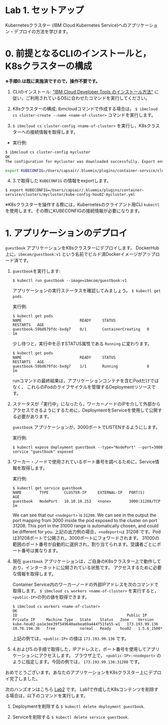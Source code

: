 # Lab 1. セットアップ

Kubernetesクラスター (IBM Cloud Kubernetes Service)へのアプリケーション・デプロイの方法を学びます。

# 0. 前提となるCLIのインストールと，K8sクラスターの構成

**※手順0.は既に実施済ですので，操作不要です。**

1. CLIのインストール:
["IBM Cloud Developer Tools のインストール方法"](https://console.bluemix.net/docs/cli/index.html#overview) に従い，ご利用されているOSに合わせたコマンドを実行してください。

2. K8sクラスターの構成:
ibmcloudコマンドで作成する場合は， `$ ibmcloud cs cluster-create --name <name-of-cluster>` コマンドを実行します。

3.  `$ ibmcloud cs cluster-config <name-of-cluster>` を実行し，K8sクラスターへの接続情報を取得します。
 - 実行例: 

```bash.sh
$ ibmcloud cs cluster-config mycluster
OK
The configuration for mycluster was downloaded successfully. Export environment variables to start using Kubernetes.

export KUBECONFIG=/Users/capsair/.bluemix/plugins/container-service/clusters/mycluster/kube-config-hou02-mycluster.yml
```
 
4. 3.で取得した `KUBECONFIG` の情報をexportします。

`$ export KUBECONFIG=/Users/capsair/.bluemix/plugins/container-service/clusters/mycluster/kube-config-hou02-mycluster.yml`

※K8sクラスターを操作する際には，Kubernetesのクライアント用CLI `kubectl` を使用します。その際にKUBECONFIGの接続情報が必要になります。

# 1. アプリケーションのデプロイ

`guestbook` アプリケーションをK8sクラスターにデプロイします。
DockerHub上に，`ibmcom/guestbook:v1` という名前でビルド済Dockerイメージがアップロード済です。

1. `guestbook`を実行します: 

   ```$ kubectl run guestbook --image=ibmcom/guestbook:v1```

   アプリケーションの実行ステータスを確認してみましょう。
   `$ kubectl get pods`.

   実行例:

   ```console
   $ kubectl get pods
   NAME                          READY     STATUS              RESTARTS   AGE
   guestbook-59bd679fdc-bxdg7    0/1       ContainerCreating   0          1m
   ```
   少し待つと，実行中を示すSTATUS属性である `Running` に変わります。
   
   ```console
   $ kubectl get pods
   NAME                          READY     STATUS              RESTARTS   AGE
   guestbook-59bd679fdc-bxdg7    1/1       Running             0          1m
   ```
   
   runコマンドの最終結果は，アプリケーションコンテナを含むPodだけではなく，
   これらのPodのライフサイクルを管理するDeploymentリソースです。
 
   
3. ステータスが「実行中」になったら，ワーカーノードのIPを介して外部からアクセスできるようにするために，DeploymentをServiceを使用して公開する必要があります。

   `guestbook` アプリケーションが，3000ポートでLISTENするようにします。
   
   実行例:

   ```console
   $ kubectl expose deployment guestbook --type="NodePort" --port=3000
   service "guestbook" exposed
   ```

4. ワーカー・ノードで使用されているポート番号を調べるために，Service情報を取得します。
   
   実行例:

   ```console
   $ kubectl get service guestbook
   NAME        TYPE       CLUSTER-IP     EXTERNAL-IP   PORT(S)          AGE
   guestbook   NodePort   10.10.10.253   <none>        3000:31208/TCP   1m
   ```
   
   We can see that our `<nodeport>` is `31208`. We can see in the output the port mapping from 3000 inside 
   the pod exposed to the cluster on port 31208. This port in the 31000 range is automatically chosen, 
   and could be different for you.
   上記の出力例の場合，`<nodeport>は` 31208`です。Podは31208ポートで公開され，3000ポートにフォワードされます。
   31000の範囲のポート番号が自動的に選択され，割り当てられます。受講者ごとにポート番号は異なります。

5. 現在 `guestbook` アプリケーションは，ご自身のK8sクラスター上で動作しており，インターネットに公開されている状態です。
   アクセスするために必要な情報を取得します。

   Container Service内のワーカーノードの外部IPアドレスを次のコマンドで取得します。
   `$ ibmcloud cs workers <name-of-cluster>` を実行すると，`<public-IP>`の列の値を取得できます。
   
   ```console
   $ ibmcloud cs workers <name-of-cluster>
   OK
   ID                                                 Public IP        Private IP     Machine Type   State    Status   Zone    Version  
   kube-hou02-pa1e3ee39f549640aebea69a444f51fe55-w1   173.193.99.136   10.76.194.30   free           normal   Ready    hou02   1.5.6_1500*
   ```
   
   上記の例では，`<public-IP>` の値は `173.193.99.136` です。
   
6. 4.および5.の手順で取得した，IPアドレスと，ポート番号を使用してアプリケーションにアクセスします。
   ブラウザ上で， `<public-IP>:<nodeport>` のように指定します。今回の例では， `173.193.99.136:31208` です。
   
おめでとうございます。あなたのアプリケーションをK8sクラスター上にデプロイ完了しました。


次のハンズオンはこちら [Lab2](../Lab2/README.md) です。 
Lab1で作成したK8sコンテンツを削除する場合は，以下のコマンドを実行します。

  1. Deploymentを削除する `$ kubectl delete deployment guestbook`.

  2. Serviceを削除する `$ kubectl delete service guestbook`.

